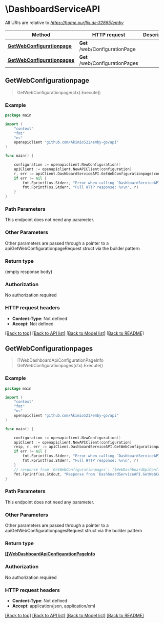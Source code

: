 # \DashboardServiceAPI

All URIs are relative to *https://home.ourflix.de:32865/emby*

Method | HTTP request | Description
------------- | ------------- | -------------
[**GetWebConfigurationpage**](DashboardServiceAPI.md#GetWebConfigurationpage) | **Get** /web/ConfigurationPage | 
[**GetWebConfigurationpages**](DashboardServiceAPI.md#GetWebConfigurationpages) | **Get** /web/ConfigurationPages | 



## GetWebConfigurationpage

> GetWebConfigurationpage(ctx).Execute()





### Example

```go
package main

import (
	"context"
	"fmt"
	"os"
	openapiclient "github.com/Akimio521/emby-go/api"
)

func main() {

	configuration := openapiclient.NewConfiguration()
	apiClient := openapiclient.NewAPIClient(configuration)
	r, err := apiClient.DashboardServiceAPI.GetWebConfigurationpage(context.Background()).Execute()
	if err != nil {
		fmt.Fprintf(os.Stderr, "Error when calling `DashboardServiceAPI.GetWebConfigurationpage``: %v\n", err)
		fmt.Fprintf(os.Stderr, "Full HTTP response: %v\n", r)
	}
}
```

### Path Parameters

This endpoint does not need any parameter.

### Other Parameters

Other parameters are passed through a pointer to a apiGetWebConfigurationpageRequest struct via the builder pattern


### Return type

 (empty response body)

### Authorization

No authorization required

### HTTP request headers

- **Content-Type**: Not defined
- **Accept**: Not defined

[[Back to top]](#) [[Back to API list]](../README.md#documentation-for-api-endpoints)
[[Back to Model list]](../README.md#documentation-for-models)
[[Back to README]](../README.md)


## GetWebConfigurationpages

> []WebDashboardApiConfigurationPageInfo GetWebConfigurationpages(ctx).Execute()





### Example

```go
package main

import (
	"context"
	"fmt"
	"os"
	openapiclient "github.com/Akimio521/emby-go/api"
)

func main() {

	configuration := openapiclient.NewConfiguration()
	apiClient := openapiclient.NewAPIClient(configuration)
	resp, r, err := apiClient.DashboardServiceAPI.GetWebConfigurationpages(context.Background()).Execute()
	if err != nil {
		fmt.Fprintf(os.Stderr, "Error when calling `DashboardServiceAPI.GetWebConfigurationpages``: %v\n", err)
		fmt.Fprintf(os.Stderr, "Full HTTP response: %v\n", r)
	}
	// response from `GetWebConfigurationpages`: []WebDashboardApiConfigurationPageInfo
	fmt.Fprintf(os.Stdout, "Response from `DashboardServiceAPI.GetWebConfigurationpages`: %v\n", resp)
}
```

### Path Parameters

This endpoint does not need any parameter.

### Other Parameters

Other parameters are passed through a pointer to a apiGetWebConfigurationpagesRequest struct via the builder pattern


### Return type

[**[]WebDashboardApiConfigurationPageInfo**](WebDashboardApiConfigurationPageInfo.md)

### Authorization

No authorization required

### HTTP request headers

- **Content-Type**: Not defined
- **Accept**: application/json, application/xml

[[Back to top]](#) [[Back to API list]](../README.md#documentation-for-api-endpoints)
[[Back to Model list]](../README.md#documentation-for-models)
[[Back to README]](../README.md)

